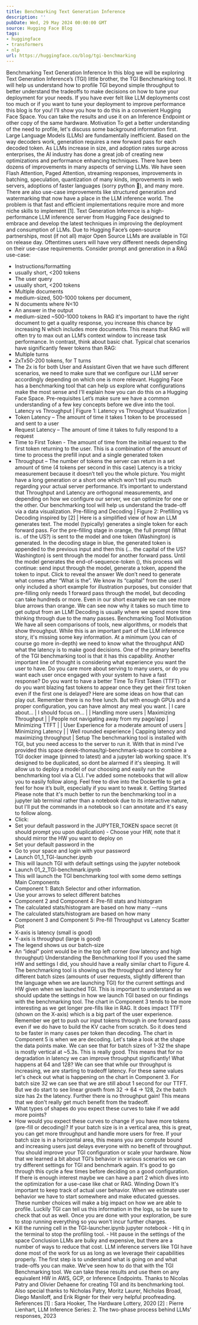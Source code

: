 ```yaml
---
title: Benchmarking Text Generation Inference
description: ''
pubDate: Wed, 29 May 2024 00:00:00 GMT
source: Hugging Face Blog
tags:
- huggingface
- transformers
- nlp
url: https://huggingface.co/blog/tgi-benchmarking
---
```


Benchmarking Text Generation Inference
In this blog we will be exploring Text Generation Inference’s (TGI) little brother, the TGI Benchmarking tool. It will help us understand how to profile TGI beyond simple throughput to better understand the tradeoffs to make decisions on how to tune your deployment for your needs. If you have ever felt like LLM deployments cost too much or if you want to tune your deployment to improve performance this blog is for you!
I’ll show you how to do this in a convenient Hugging Face Space. You can take the results and use it on an Inference Endpoint or other copy of the same hardware.
Motivation
To get a better understanding of the need to profile, let's discuss some background information first.
Large Language Models (LLMs) are fundamentally inefficient. Based on the way decoders work, generation requires a new forward pass for each decoded token. As LLMs increase in size, and adoption rates surge across enterprises, the AI industry has done a great job of creating new optimizations and performance enhancing techniques.
There have been dozens of improvements in many aspects of serving LLMs. We have seen Flash Attention, Paged Attention, streaming responses, improvements in batching, speculation, quantization of many kinds, improvements in web servers, adoptions of faster languages (sorry python 🐍), and many more. There are also use-case improvements like structured generation and watermarking that now have a place in the LLM inference world. The problem is that fast and efficient implementations require more and more niche skills to implement [1].
Text Generation Inference is a high-performance LLM inference server from Hugging Face designed to embrace and develop the latest techniques in improving the deployment and consumption of LLMs. Due to Hugging Face’s open-source partnerships, most (if not all) major Open Source LLMs are available in TGI on release day.
Oftentimes users will have very different needs depending on their use-case requirements. Consider prompt and generation in a RAG use-case:
- Instructions/formatting
- usually short, <200 tokens
- The user query
- usually short, <200 tokens
- Multiple documents
- medium-sized, 500-1000 tokens per document,
- N documents where N<10
- An answer in the output
- medium-sized ~500-1000 tokens
In RAG it's important to have the right document to get a quality response, you increase this chance by increasing N which includes more documents. This means that RAG will often try to max out an LLM’s context window to increase task performance. In contrast, think about basic chat. Typical chat scenarios have significantly fewer tokens than RAG:
- Multiple turns
- 2xTx50-200 tokens, for T turns
- The 2x is for both User and Assistant
Given that we have such different scenarios, we need to make sure that we configure our LLM server accordingly depending on which one is more relevant. Hugging Face has a benchmarking tool that can help us explore what configurations make the most sense and I'll explain how you can do this on a Hugging Face Space.
Pre-requisites
Let’s make sure we have a common understanding of a few key concepts before we dive into the tool.
Latency vs Throughput
| Figure 1: Latency vs Throughput Visualization |
- Token Latency – The amount of time it takes 1 token to be processed and sent to a user
- Request Latency – The amount of time it takes to fully respond to a request
- Time to First Token - The amount of time from the initial request to the first token returning to the user. This is a combination of the amount of time to process the prefill input and a single generated token
- Throughput – The number of tokens the server can return in a set amount of time (4 tokens per second in this case)
Latency is a tricky measurement because it doesn’t tell you the whole picture. You might have a long generation or a short one which won't tell you much regarding your actual server performance.
It’s important to understand that Throughput and Latency are orthogonal measurements, and depending on how we configure our server, we can optimize for one or the other. Our benchmarking tool will help us understand the trade-off via a data visualization.
Pre-filling and Decoding
| Figure 2: Prefilling vs Decoding inspired by [2] |
Here is a simplified view of how an LLM generates text. The model (typically) generates a single token for each forward pass. For the pre-filling stage in orange, the full prompt (What is.. of the US?) is sent to the model and one token (Washington) is generated. In the decoding stage in blue, the generated token is appended to the previous input and then this (... the capital of the US? Washington) is sent through the model for another forward pass. Until the model generates the end-of-sequence-token (<EOS>), this process will continue: send input through the model, generate a token, append the token to input.
Click to reveal the answer
We don’t need to generate what comes after “What is the”. We know its “capital” from the user.I only included a short example for illustration purposes, but consider that pre-filling only needs 1 forward pass through the model, but decoding can take hundreds or more. Even in our short example we can see more blue arrows than orange. We can see now why it takes so much time to get output from an LLM! Decoding is usually where we spend more time thinking through due to the many passes.
Benchmarking Tool
Motivation
We have all seen comparisons of tools, new algorithms, or models that show throughput. While this is an important part of the LLM inference story, it's missing some key information. At a minimum (you can of course go more in-depth) we need to know what the throughput AND what the latency is to make good decisions. One of the primary benefits of the TGI benchmarking tool is that it has this capability.
Another important line of thought is considering what experience you want the user to have. Do you care more about serving to many users, or do you want each user once engaged with your system to have a fast response? Do you want to have a better Time To First Token (TTFT) or do you want blazing fast tokens to appear once they get their first token even if the first one is delayed?
Here are some ideas on how that can play out. Remember there is no free lunch. But with enough GPUs and a proper configuration, you can have almost any meal you want.
| I care about… | I should focus on… |
| Handling more users | Maximizing Throughput |
| People not navigating away from my page/app | Minimizing TTFT |
| User Experience for a moderate amount of users | Minimizing Latency |
| Well rounded experience | Capping latency and maximizing throughput |
Setup
The benchmarking tool is installed with TGI, but you need access to the server to run it. With that in mind I’ve provided this space derek-thomas/tgi-benchmark-space to combine a TGI docker image (pinned to latest) and a jupyter lab working space. It's designed to be duplicated, so dont be alarmed if it's sleeping. It will allow us to deploy a model of our choosing and easily run the benchmarking tool via a CLI. I’ve added some notebooks that will allow you to easily follow along. Feel free to dive into the Dockerfile to get a feel for how it’s built, especially if you want to tweak it.
Getting Started
Please note that it's much better to run the benchmarking tool in a jupyter lab terminal rather than a notebook due to its interactive nature, but I'll put the commands in a notebook so I can annotate and it's easy to follow along.
- Click:
- Set your default password in the
JUPYTER_TOKEN
space secret (it should prompt you upon duplication) - Choose your HW, note that it should mirror the HW you want to deploy on
- Set your default password in the
- Go to your space and login with your password
- Launch
01_1_TGI-launcher.ipynb
- This will launch TGI with default settings using the jupyter notebook
- Launch
01_2_TGI-benchmark.ipynb
- This will launch the TGI benchmarking tool with some demo settings
Main Components
- Component 1: Batch Selector and other information.
- Use your arrows to select different batches
- Component 2 and Component 4: Pre-fill stats and histogram
- The calculated stats/histogram are based on how many
--runs
- The calculated stats/histogram are based on how many
- Component 3 and Component 5: Pre-fill Throughput vs Latency Scatter Plot
- X-axis is latency (small is good)
- Y-axis is throughput (large is good)
- The legend shows us our batch-size
- An “ideal” point would be in the top left corner (low latency and high throughput)
Understanding the Benchmarking tool
If you used the same HW and settings I did, you should have a really similar chart to Figure 4. The benchmarking tool is showing us the throughput and latency for different batch sizes (amounts of user requests, slightly different than the language when we are launching TGI) for the current settings and HW given when we launched TGI. This is important to understand as we should update the settings in how we launch TGI based on our findings with the benchmarking tool.
The chart in Component 3 tends to be more interesting as we get longer pre-fills like in RAG. It does impact TTFT (shown on the X-axis) which is a big part of the user experience. Remember we get to push our input tokens through in one forward pass even if we do have to build the KV cache from scratch. So it does tend to be faster in many cases per token than decoding.
The chart in Component 5 is when we are decoding. Let's take a look at the shape the data points make. We can see that for batch sizes of 1-32 the shape is mostly vertical at ~5.3s. This is really good. This means that for no degradation in latency we can improve throughput significantly! What happens at 64 and 128? We can see that while our throughput is increasing, we are starting to tradeoff latency.
For these same values let's check out what is happening on the chart in Component 3. For batch size 32 we can see that we are still about 1 second for our TTFT. But we do start to see linear growth from 32 -> 64 -> 128, 2x the batch size has 2x the latency. Further there is no throughput gain! This means that we don't really get much benefit from the tradeoff.
- What types of shapes do you expect these curves to take if we add more points?
- How would you expect these curves to change if you have more tokens (pre-fill or decoding)?
If your batch size is in a vertical area, this is great, you can get more throughput and handle more users for free. If your batch size is in a horizontal area, this means you are compute bound and increasing users just delays everyone with no benefit of throughput. You should improve your TGI configuration or scale your hardware.
Now that we learned a bit about TGI’s behavior in various scenarios we can try different settings for TGI and benchmark again. It's good to go through this cycle a few times before deciding on a good configuration. If there is enough interest maybe we can have a part 2 which dives into the optimization for a use-case like chat or RAG.
Winding Down
It's important to keep track of actual user behavior. When we estimate user behavior we have to start somewhere and make educated guesses. These number choices will make a big impact on how we are able to profile. Luckily TGI can tell us this information in the logs, so be sure to check that out as well.
Once you are done with your exploration, be sure to stop running everything so you won't incur further charges.
- Kill the running cell in the
TGI-launcher.ipynb
jupyter notebook - Hit
q
in the terminal to stop the profiling tool. - Hit pause in the settings of the space
Conclusion
LLMs are bulky and expensive, but there are a number of ways to reduce that cost. LLM inference servers like TGI have done most of the work for us as long as we leverage their capabilities properly. The first step is to understand what is going on and what trade-offs you can make. We’ve seen how to do that with the TGI Benchmarking tool. We can take these results and use them on any equivalent HW in AWS, GCP, or Inference Endpoints.
Thanks to Nicolas Patry and Olivier Dehaene for creating TGI and its benchmarking tool. Also special thanks to Nicholas Patry, Moritz Laurer, Nicholas Broad, Diego Maniloff, and Erik Rignér for their very helpful proofreading.
References
[1] : Sara Hooker, The Hardware Lottery, 2020
[2] : Pierre Lienhart, LLM Inference Series: 2. The two-phase process behind LLMs’ responses, 2023